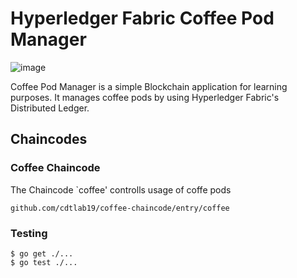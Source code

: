 # Hyperledger Fabric Coffee Pod Manager

![image](https://travis-ci.com/vtfr/coffee-chain.svg?branch=master)

Coffee Pod Manager is a simple Blockchain application for learning purposes. It manages coffee pods by using Hyperledger Fabric's Distributed Ledger.

## Chaincodes

### Coffee Chaincode

The Chaincode `coffee' controlls usage of coffe pods

    github.com/cdtlab19/coffee-chaincode/entry/coffee

### Testing

    $ go get ./...
    $ go test ./...
